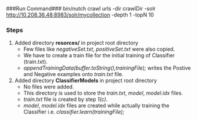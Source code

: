 
###Run Command###
bin/nutch crawl urls -dir crawlDir -solr http://10.208.36.48:8983/solr/mycollection -depth 1 -topN 10

### Steps ###
1. Added directory **resorces/** in project root directory
    * Few files like *negativeSet.txt*, *positiveSet.txt* were also copied.
    * We have to create a train file for the initial training of Classifier (train.txt).
    * *appendTrainingData(buffer.toString(),trainingFile);* writes the Postive and Negative examples onto *train.txt* file.
2. Added directory **ClassifierModels** in project root directory
    * No files were added.
    * This directory is used to store the *train.txt*, *model*, *model.idx* files.
    * *train.txt* file is created by step *1(c)*.
    * *model*, *model.idx* files are created while actually training the Classifier i.e. *classifier.learn(trainingFile);*
